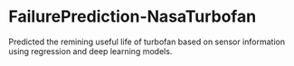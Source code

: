 # FailurePrediction-NasaTurbofan
Predicted the remining useful life of turbofan based on sensor information using regression and deep learning models.
